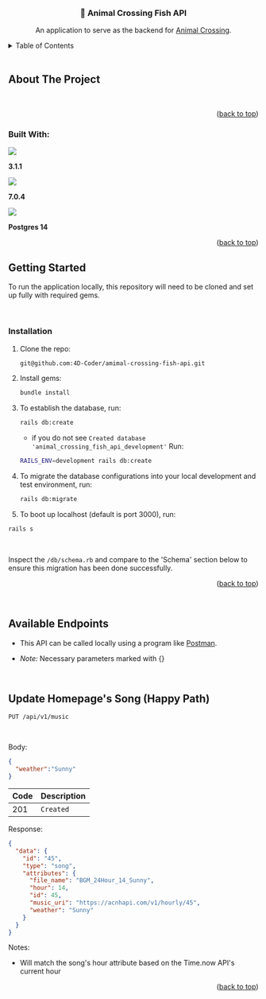 <a name="readme-top"></a>

<br />
<div align="center">

<h3 align="center">🍵 Animal Crossing Fish API</h3>

  <p align="center">
    An application to serve as the backend for <a href="https://github.com/Kanderson58/animal-crossing">Animal Crossing</a>.
  </p>
</div>



<!-- TABLE OF CONTENTS -->
<details>
  <summary>Table of Contents</summary>
  <ol>
    <li>
      <a href="#about-the-project">About The Project</a>
      <ul>
        <li><a href="#built-with">Built With</a></li>
      </ul>
    </li>
    <li>
      <a href="#getting-started">Getting Started</a>
      <ul>
        <li><a href="#installation">Installation</a></li>
        <li><a href="#testing-with-rspec">Testing With RSpec</a></li>
      </ul>
    </li>
    <li><a href="#available-endpoints">Available Endpoints</a></li>
    <li><a href="#goals">Goals</a></li>
  </ol>
</details>


<br>

<!-- ABOUT THE PROJECT -->
## About The Project
<br>

<p align="right">(<a href="#readme-top">back to top</a>)</p>

### Built With:
  <p>
  <img src="https://img.shields.io/badge/Ruby-CC342D?style=for-the-badge&logo=ruby&logoColor=white">
  </p>

**3.1.1**

  <p>
  <img src="https://img.shields.io/badge/Rails-CC342D?style=for-the-badge&logo=ruby&logoColor=white">
  </p>

**7.0.4**

  <p>
  <img src="https://img.shields.io/badge/PostgreSQL-4169E1?style=for-the-badge&logo=ruby&logoColor=white">
  </p>

**Postgres 14**


<p align="right">(<a href="#readme-top">back to top</a>)</p>

<!-- GETTING STARTED -->
## Getting Started

To run the application locally, this repository will need to be cloned and set up fully with required gems.

<br>

### Installation

1. Clone the repo:
   ```bash
   git@github.com:4D-Coder/amimal-crossing-fish-api.git
   ```

2. Install gems:
   ```bash
   bundle install
   ```

3. To establish the database, run:
   ```bash
   rails db:create
   ```
   - if you do not see `Created database 'animal_crossing_fish_api_development'` Run:
   ```bash
   RAILS_ENV=development rails db:create
   ```

4. To migrate the database configurations into your local development and test environment, run:
   ```bash
   rails db:migrate
   ```
5. To boot up localhost (default is port 3000), run:
  ```bash
  rails s
  ```
<br>

  Inspect the `/db/schema.rb` and compare to the 'Schema' section below to ensure this migration has been done successfully.

<p align="right">(<a href="#readme-top">back to top</a>)</p>

<br>

## Available Endpoints
- This API can be called locally using a program like [Postman](https://www.postman.com).

- *Note:* Necessary parameters marked with {}

<br>

## Update Homepage's Song (Happy Path)

```http
PUT /api/v1/music
```

<br>

Body: <br>
```json
{
  "weather":"Sunny"
}
```

| Code | Description |
| :--- | :--- |
| 201 | `Created` |

Response:

```json
{
  "data": {
    "id": "45",
    "type": "song",
    "attributes": {
      "file_name": "BGM_24Hour_14_Sunny",
      "hour": 14,
      "id": 45,
      "music_uri": "https://acnhapi.com/v1/hourly/45",
      "weather": "Sunny"
    }
  }
}
```
Notes:
- Will match the song's hour attribute based on the Time.now API's current hour


<p align="right">(<a href="#readme-top">back to top</a>)</p>
